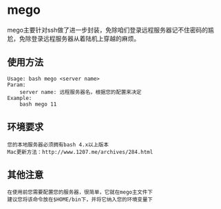 
# mego 

mego主要针对ssh做了进一步封装，免除咱们登录远程服务器记不住密码的尴尬，免除登录远程服务器从着陆机上穿越的麻烦。

## 使用方法
	Usage: bash mego <server name>
	Param:
		server name: 远程服务器名，根据您的配置来决定
	Example:
		bash mego 11

## 环境要求
	您的本地服务器必须拥有bash 4.x以上版本
	Mac更新方法：http://www.1207.me/archives/284.html

## 其他注意
	在使用前您需要配置您的服务器，很简单，它就在mego主文件下
	建议您将该命令放在$HOME/bin下，并将它纳入您的环境变量下


